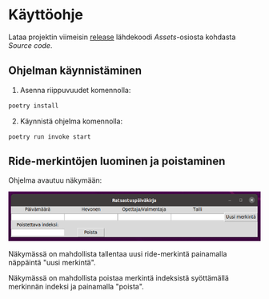 # Käyttöohje

Lataa projektin viimeisin [release](https://github.com/loeppoe/ot-harjoitustyo-ridediary/releases/tag/viikko) lähdekoodi _Assets_-osiosta kohdasta _Source code_.

## Ohjelman käynnistäminen

1. Asenna riippuvuudet komennolla:

```bash
poetry install
```

2. Käynnistä ohjelma komennolla:

```
poetry run invoke start
```

## Ride-merkintöjen luominen ja poistaminen

Ohjelma avautuu näkymään:

![](./kuvat/rideview.png)

Näkymässä on mahdollista tallentaa uusi ride-merkintä painamalla näppäintä "uusi merkintä".

Näkymässä on mahdollista poistaa merkintä indeksistä syöttämällä merkinnän indeksi ja painamalla "poista".
